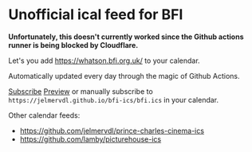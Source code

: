 # Unofficial ical feed for BFI

**Unfortunately, this doesn't currently worked since the Github actions runner is being blocked by Cloudflare.**

Let's you add https://whatson.bfi.org.uk/ to your calendar.

Automatically updated every day through the magic of Github Actions.

[Subscribe](webcal://jelmervdl.github.io/bfi-ics/bfi.ics)
[Preview](https://larrybolt.github.io/online-ics-feed-viewer/#feed=https%3A//jelmervdl.github.io/bfi-ics/bfi.ics&cors=false)
or manually subscribe to `https://jelmervdl.github.io/bfi-ics/bfi.ics` in your calendar.


Other calendar feeds:
- https://github.com/jelmervdl/prince-charles-cinema-ics
- https://github.com/lamby/picturehouse-ics
